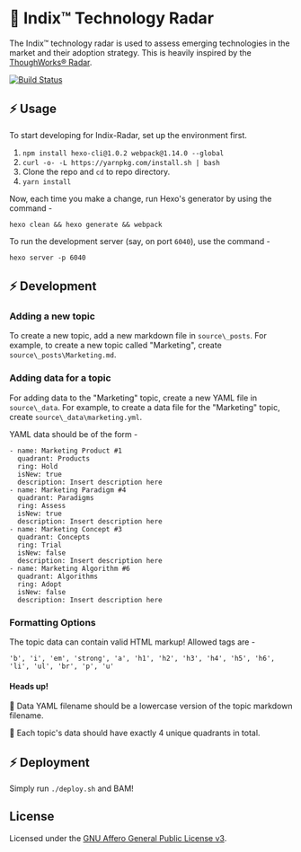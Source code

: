 # 📡 Indix™ Technology Radar

The Indix™ technology radar is used to assess emerging technologies in the market and their adoption strategy. This is heavily inspired by the [ThoughWorks® Radar](https://github.com/thoughtworks/build-your-own-radar).

[![Build Status](https://app.snap-ci.com/indix/indix-radar/branch/source/build_image)](https://app.snap-ci.com/indix/indix-radar/branch/source)

## ⚡ Usage

To start developing for Indix-Radar, set up the environment first.

1. `npm install hexo-cli@1.0.2 webpack@1.14.0 --global`
2. `curl -o- -L https://yarnpkg.com/install.sh | bash`
3. Clone the repo and `cd` to repo directory.
4. `yarn install`

Now, each time you make a change, run Hexo's generator by using the command - 

```
hexo clean && hexo generate && webpack
```

To run the development server (say, on port `6040`), use the command - 

```
hexo server -p 6040
```

## ⚡ Development

### Adding a new topic

To create a new topic, add a new markdown file in `source\_posts`. For example, to create a new topic called "Marketing", create `source\_posts\Marketing.md`.

### Adding data for a topic

For adding data to the "Marketing" topic, create a new YAML file in `source\_data`. For example, to create a data file for the "Marketing" topic, create `source\_data\marketing.yml`.

YAML data should be of the form - 

```
- name: Marketing Product #1
  quadrant: Products
  ring: Hold
  isNew: true
  description: Insert description here
- name: Marketing Paradigm #4
  quadrant: Paradigms
  ring: Assess
  isNew: true
  description: Insert description here
- name: Marketing Concept #3
  quadrant: Concepts
  ring: Trial
  isNew: false
  description: Insert description here
- name: Marketing Algorithm #6
  quadrant: Algorithms
  ring: Adopt
  isNew: false
  description: Insert description here
```
### Formatting Options

The topic data can contain valid HTML markup! Allowed tags are -

```
'b', 'i', 'em', 'strong', 'a', 'h1', 'h2', 'h3', 'h4', 'h5', 'h6', 'li', 'ul', 'br', 'p', 'u'
```

#### Heads up!
🔔  Data YAML filename should be a lowercase version of the topic markdown filename.

🔔  Each topic's data should have exactly 4 unique quadrants in total.


## ⚡ Deployment

Simply run `./deploy.sh` and BAM!

## License

Licensed under the [GNU Affero General Public License v3](LICENSE.md).

